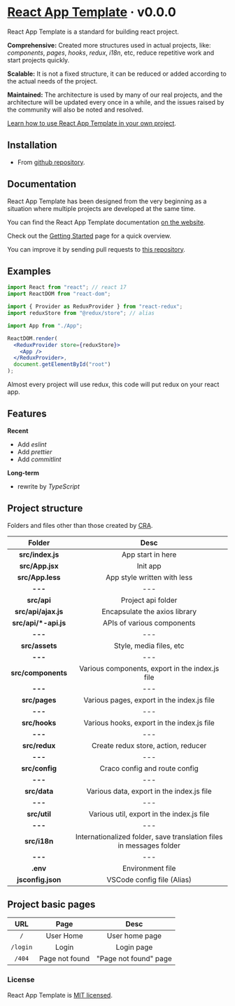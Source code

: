 # [React App Template](https://it-is-it.web.app/docs/react-app-template) &middot; v0.0.0

React App Template is a standard for building react project.

**Comprehensive:** Created more structures used in actual projects, like: _components_, _pages_, _hooks_, _redux_, _i18n_, etc, reduce repetitive work and start projects quickly.

**Scalable:** It is not a fixed structure, it can be reduced or added according to the actual needs of the project.

**Maintained:** The architecture is used by many of our real projects, and the architecture will be updated every once in a while, and the issues raised by the community will also be noted and resolved.

[Learn how to use React App Template in your own project](https://it-is-it.web.app/docs/react-app-template/getting-started).

## Installation

- From [github repository](https://github.com/YernarT/react-app-template).

## Documentation

React App Template has been designed from the very beginning as a situation where multiple projects are developed at the same time.

You can find the React App Template documentation [on the website](https://it-is-it.web.app/docs).

Check out the [Getting Started](https://it-is-it.web.app/docs/react-app-template/getting-started) page for a quick overview.

You can improve it by sending pull requests to [this repository](https://github.com/YernarT/react-app-template).

## Examples

```jsx
import React from "react"; // react 17
import ReactDOM from "react-dom";

import { Provider as ReduxProvider } from "react-redux";
import reduxStore from "@redux/store"; // alias

import App from "./App";

ReactDOM.render(
  <ReduxProvider store={reduxStore}>
    <App />
  </ReduxProvider>,
  document.getElementById("root")
);
```

Almost every project will use redux, this code will put redux on your react app.

## Features

**Recent**

- Add _eslint_
- Add _prettier_
- Add _commitlint_

**Long-term**

- rewrite by _TypeScript_

## Project structure

Folders and files other than those created by [CRA](https://reactjs.org/docs/create-a-new-react-app.html).

|        Folder         |                                Desc                                 |
| :-------------------: | :-----------------------------------------------------------------: |
|   **src/index.js**    |                          App start in here                          |
|    **src/App.jsx**    |                              Init app                               |
|   **src/App.less**    |                     App style written with less                     |
|        **---**        |                                 ---                                 |
|      **src/api**      |                         Project api folder                          |
|  **src/api/ajax.js**  |                    Encapsulate the axios library                    |
| **src/api/\*-api.js** |                     APIs of various components                      |
|        **---**        |                                 ---                                 |
|    **src/assets**     |                       Style, media files, etc                       |
|        **---**        |                                 ---                                 |
|  **src/components**   |           Various components, export in the index.js file           |
|        **---**        |                                 ---                                 |
|     **src/pages**     |             Various pages, export in the index.js file              |
|        **---**        |                                 ---                                 |
|     **src/hooks**     |             Various hooks, export in the index.js file              |
|        **---**        |                                 ---                                 |
|     **src/redux**     |                 Create redux store, action, reducer                 |
|        **---**        |                                 ---                                 |
|    **src/config**     |                    Craco config and route config                    |
|        **---**        |                                 ---                                 |
|     **src/data**      |              Various data, export in the index.js file              |
|        **---**        |                                 ---                                 |
|     **src/util**      |              Various util, export in the index.js file              |
|        **---**        |                                 ---                                 |
|     **src/i18n**      | Internationalized folder, save translation files in messages folder |
|        **---**        |                                 ---                                 |
|       **.env**        |                          Environment file                           |
|   **jsconfig.json**   |                     VSCode config file (Alias)                      |

## Project basic pages

|   URL    |      Page      |         Desc          |
| :------: | :------------: | :-------------------: |
|   `/`    |   User Home    |    User home page     |
| `/login` |     Login      |      Login page       |
|  `/404`  | Page not found | "Page not found" page |

### License

React App Template is [MIT licensed](./LICENSE).
